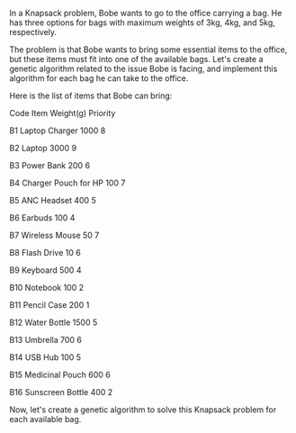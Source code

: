 In a Knapsack problem, Bobe wants to go to the office carrying a bag. He has three options for bags with maximum weights of 3kg, 4kg, and 5kg, respectively.

The problem is that Bobe wants to bring some essential items to the office, but these items must fit into one of the available bags. Let's create a genetic algorithm related to the issue Bobe is facing, and implement this algorithm for each bag he can take to the office.

Here is the list of items that Bobe can bring:

Code	Item	Weight(g)	Priority

B1	Laptop Charger	1000	8

B2	Laptop	3000	9

B3	Power Bank	200	6

B4	Charger Pouch for HP	100	7

B5	ANC Headset	400	5

B6	Earbuds	100	4

B7	Wireless Mouse	50	7

B8	Flash Drive	10	6

B9	Keyboard	500	4

B10	Notebook	100	2

B11	Pencil Case	200	1

B12	Water Bottle	1500	5

B13	Umbrella	700	6

B14	USB Hub	100	5

B15	Medicinal Pouch	600	6

B16	Sunscreen Bottle	400	2

Now, let's create a genetic algorithm to solve this Knapsack problem for each available bag.
